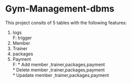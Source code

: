 # Gym-Management-dbms

This project consits of 5 tables with the following features: 
 1) logs     
      F: trigger
 2) Member
 3) Trainer
 4) packages
 5) Payment     
      F: * Add member ,trainer,packages,payment    
         * Delete member ,trainer,packages,payment     
         * Upadate member ,trainer,packages,payment     
         

